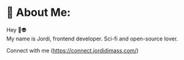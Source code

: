 # 💫 About Me:
Hey 👋👽<br>My name is Jordi, frontend developer. Sci-fi and open-source lover.

Connect with me (https://connect.jordidimass.com/)
